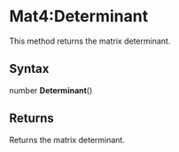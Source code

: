 # Mat4:Determinant

This method returns the matrix determinant.

## Syntax

number **Determinant**()

## Returns

Returns the matrix determinant.

